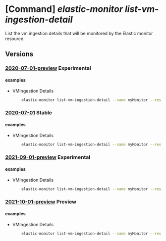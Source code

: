 # [Command] _elastic-monitor list-vm-ingestion-detail_

List the vm ingestion details that will be monitored by the Elastic monitor resource.

## Versions

### [2020-07-01-preview](/Resources/mgmt-plane/L3N1YnNjcmlwdGlvbnMve30vcmVzb3VyY2Vncm91cHMve30vcHJvdmlkZXJzL21pY3Jvc29mdC5lbGFzdGljL21vbml0b3JzL3t9L3ZtaW5nZXN0aW9uZGV0YWlscw==/2020-07-01-preview.xml) **Experimental**

<!-- mgmt-plane /subscriptions/{}/resourcegroups/{}/providers/microsoft.elastic/monitors/{}/vmingestiondetails 2020-07-01-preview -->

#### examples

- VMIngestion Details
    ```bash
        elastic-monitor list-vm-ingestion-detail --name myMonitor --resource-group myResourceGroup
    ```

### [2020-07-01](/Resources/mgmt-plane/L3N1YnNjcmlwdGlvbnMve30vcmVzb3VyY2Vncm91cHMve30vcHJvdmlkZXJzL21pY3Jvc29mdC5lbGFzdGljL21vbml0b3JzL3t9L3ZtaW5nZXN0aW9uZGV0YWlscw==/2020-07-01.xml) **Stable**

<!-- mgmt-plane /subscriptions/{}/resourcegroups/{}/providers/microsoft.elastic/monitors/{}/vmingestiondetails 2020-07-01 -->

#### examples

- VMIngestion Details
    ```bash
        elastic-monitor list-vm-ingestion-detail --name myMonitor --resource-group myResourceGroup
    ```

### [2021-09-01-preview](/Resources/mgmt-plane/L3N1YnNjcmlwdGlvbnMve30vcmVzb3VyY2Vncm91cHMve30vcHJvdmlkZXJzL21pY3Jvc29mdC5lbGFzdGljL21vbml0b3JzL3t9L3ZtaW5nZXN0aW9uZGV0YWlscw==/2021-09-01-preview.xml) **Experimental**

<!-- mgmt-plane /subscriptions/{}/resourcegroups/{}/providers/microsoft.elastic/monitors/{}/vmingestiondetails 2021-09-01-preview -->

#### examples

- VMIngestion Details
    ```bash
        elastic-monitor list-vm-ingestion-detail --name myMonitor --resource-group myResourceGroup
    ```

### [2021-10-01-preview](/Resources/mgmt-plane/L3N1YnNjcmlwdGlvbnMve30vcmVzb3VyY2Vncm91cHMve30vcHJvdmlkZXJzL21pY3Jvc29mdC5lbGFzdGljL21vbml0b3JzL3t9L3ZtaW5nZXN0aW9uZGV0YWlscw==/2021-10-01-preview.xml) **Preview**

<!-- mgmt-plane /subscriptions/{}/resourcegroups/{}/providers/microsoft.elastic/monitors/{}/vmingestiondetails 2021-10-01-preview -->

#### examples

- VMIngestion Details
    ```bash
        elastic-monitor list-vm-ingestion-detail --name myMonitor --resource-group myResourceGroup
    ```
